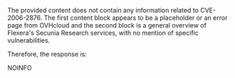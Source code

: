 The provided content does not contain any information related to CVE-2006-2876. The first content block appears to be a placeholder or an error page from OVHcloud and the second block is a general overview of Flexera's Secunia Research services, with no mention of specific vulnerabilities.

Therefore, the response is:

NOINFO